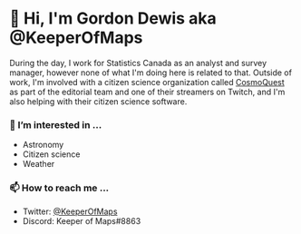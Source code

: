 # 👋 Hi, I'm Gordon Dewis aka @KeeperOfMaps

During the day, I work for Statistics Canada as an analyst and survey manager,
however none of what I'm doing here is related to that. Outside of work, I'm  involved with
a citizen science organization called [CosmoQuest](https://github.com/CosmoQuestX) as part of the editorial team and 
one of their streamers on Twitch, and I'm also helping with their
citizen science software.

### 👀 I’m interested in ...
* Astronomy
* Citizen science
* Weather
<!--- - 🌱 I’m currently learning ... --->
<!--- - 💞️ I’m looking to collaborate on ... --->

### 📫 How to reach me ...
* Twitter: [@KeeperOfMaps](https://twitter.com/KeeperOfMaps)
* Discord: Keeper of Maps#8863

<!---
KeeperOfMaps/KeeperOfMaps is a ✨ special ✨ repository because its `README.md` (this file) appears on your GitHub profile.
You can click the Preview link to take a look at your changes.
--->

